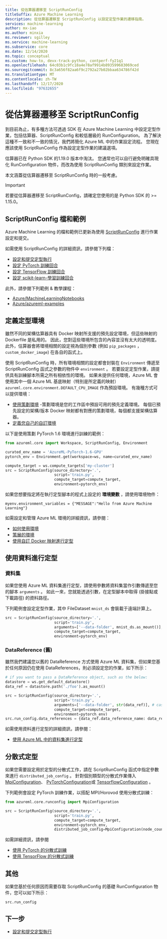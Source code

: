 ```yaml
---
title: 從估算器遷移至 ScriptRunConfig
titleSuffix: Azure Machine Learning
description: 從估算器遷移至 ScriptRunConfig 以設定定型作業的遷移指南。
services: machine-learning
author: mx-iao
ms.author: minxia
ms.reviewer: sgilley
ms.service: machine-learning
ms.subservice: core
ms.date: 12/14/2020
ms.topic: conceptual
ms.custom: how-to, devx-track-python, contperf-fy21q1
ms.openlocfilehash: 64c03b1c9fc18a4e78af9914b893599683069ced
ms.sourcegitcommit: 8c3a656f82aa6f9c2792a27b02bbaa634786f42d
ms.translationtype: MT
ms.contentlocale: zh-TW
ms.lasthandoff: 12/17/2020
ms.locfileid: "97632655"
---
```

# <a name="migrating-from-estimators-to-scriptrunconfig"></a>從估算器遷移至 ScriptRunConfig

到目前為止，有多種方法可透過 SDK 在 Azure Machine Learning 中設定定型作業，包括估算器、ScriptRunConfig 和較低層級的 RunConfiguration。   為了解決這種不一致和不一致的情況，我們將簡化 Azure ML 中的作業設定流程。  您現在應該使用 ScriptRunConfig 作為設定定型作業的建議選項。 

估算器已在 Python SDK 的1.19.0 版本中淘汰。 您通常也可以自行避免明確具現化 RunConfiguration 物件，而改為使用 ScriptRunConfig 類別來設定作業。

本文涵蓋從估算器遷移至 ScriptRunConfig 時的一般考慮。

> [!IMPORTANT]
> 若要從估算器遷移至 ScriptRunConfig，請確定您使用的是 Python SDK 的 >= 1.15.0。

## <a name="scriptrunconfig-documentation-and-samples"></a>ScriptRunConfig 檔和範例
Azure Machine Learning 的檔和範例已更新為使用 [ScriptRunConfig](https://docs.microsoft.com/python/api/azureml-core/azureml.core.script_run_config.scriptrunconfig?view=azure-ml-py&preserve-view=true) 進行作業設定和提交。

如需使用 ScriptRunConfig 的詳細資訊，請參閱下列檔：
* [設定和提交定型執行](how-to-set-up-training-targets.md)
* [設定 PyTorch 訓練回合](how-to-train-pytorch.md)
* [設定 TensorFlow 訓練回合](how-to-train-tensorflow.md)
* [設定 scikit-learn-學習訓練回合](how-to-train-scikit-learn.md)

此外，請參閱下列範例 & 教學課程：
* [Azure/MachineLearningNotebooks](https://github.com/Azure/MachineLearningNotebooks/tree/master/how-to-use-azureml/ml-frameworks)
* [Azure/azureml-examples](https://github.com/Azure/azureml-examples)

## <a name="defining-the-training-environment"></a>定義定型環境
雖然不同的架構估算器具有 Docker 映射所支援的預先設定環境，但這些映射的 Dockerfile 是私用的。  因此，您對這些環境所包含的內容並沒有太大的透明度。 此外，估算器會將環境相關的設定視為個別參數 (例如 `pip_packages` ， `custom_docker_image`) 在各自的函式上。

使用 ScriptRunConfig 時，所有環境相關的設定都會封裝在 `Environment` 傳遞至 ScriptRunConfig 函式之參數的物件中 `environment` 。 若要設定定型作業，請提供具有訓練腳本所需之所有相依性的環境。 如果未提供任何環境，Azure ML 會使用其中一個 Azure ML 基底映射（特別是所定義的映射） `azureml.core.environment.DEFAULT_CPU_IMAGE` 作為預設環境。 有幾種方式可以提供環境：

* [使用策劃環境](how-to-use-environments.md#use-a-curated-environment) -策劃環境是您的工作區中預設可用的預先定義環境。 每個已預先設定的架構/版本 Docker 映射都有對應的策劃環境，每個都支援架構估算器。
* [定義您自己的自訂環境](how-to-use-environments.md)

以下是使用策劃 PyTorch 1.6 環境進行訓練的範例：

```python
from azureml.core import Workspace, ScriptRunConfig, Environment

curated_env_name = 'AzureML-PyTorch-1.6-GPU'
pytorch_env = Environment.get(workspace=ws, name=curated_env_name)

compute_target = ws.compute_targets['my-cluster']
src = ScriptRunConfig(source_directory='.',
                      script='train.py',
                      compute_target=compute_target,
                      environment=pytorch_env)
```

如果您想要指定將在執行定型腳本的程式上設定的 **環境變數** ，請使用環境物件：
```
myenv.environment_variables = {"MESSAGE":"Hello from Azure Machine Learning"}
```

如需設定和管理 Azure ML 環境的詳細資訊，請參閱：
* [如何使用環境](how-to-use-environments.md)
* [策展的環境](resource-curated-environments.md)
* [使用自訂 Docker 映射進行定型](how-to-train-with-custom-image.md)

## <a name="using-data-for-training"></a>使用資料進行定型
### <a name="datasets"></a>資料集
如果您使用 Azure ML 資料集進行定型，請使用參數將資料集當作引數傳遞至您的腳本 `arguments` 。 如此一來，您就能透過引數，在定型腳本中取得 (掛接點或下載路徑) 的資料路徑。

下列範例會設定定型作業，其中 FileDataset `mnist_ds` 會裝載于遠端計算上。
```python
src = ScriptRunConfig(source_directory='.',
                      script='train.py',
                      arguments=['--data-folder', mnist_ds.as_mount()], # or mnist_ds.as_download() to download
                      compute_target=compute_target,
                      environment=pytorch_env)
```

### <a name="datareference-old"></a>DataReference (舊) 
雖然我們建議您以舊的 DataReference 方式使用 Azure ML 資料集，但如果您基於任何原因仍在使用 DataReferences，則必須設定您的作業，如下所示：
```python
# if you want to pass a DataReference object, such as the below:
datastore = ws.get_default_datastore()
data_ref = datastore.path('./foo').as_mount()

src = ScriptRunConfig(source_directory='.',
                      script='train.py',
                      arguments=['--data-folder', str(data_ref)], # cast the DataReference object to str
                      compute_target=compute_target,
                      environment=pytorch_env)
src.run_config.data_references = {data_ref.data_reference_name: data_ref.to_config()} # set a dict of the DataReference(s) you want to the `data_references` attribute of the ScriptRunConfig's underlying RunConfiguration object.
```

如需使用資料進行定型的詳細資訊，請參閱：
* [使用 Azure ML 中的資料集進行定型](https://docs.microsoft.com/azure/machine-learning/how-to-train-with-datasets)

## <a name="distributed-training"></a>分散式定型
如果您需要設定用於定型的分散式工作，請在 ScriptRunConfig 函式中指定參數來進行 `distributed_job_config` 。 針對個別類型的分散式作業傳入 [MpiConfiguration](https://docs.microsoft.com/python/api/azureml-core/azureml.core.runconfig.mpiconfiguration?view=azure-ml-py&preserve-view=true)、 [PyTorchConfiguration](https://docs.microsoft.com/python/api/azureml-core/azureml.core.runconfig.pytorchconfiguration?view=azure-ml-py&preserve-view=true)或 [TensorflowConfiguration](https://docs.microsoft.com/python/api/azureml-core/azureml.core.runconfig.tensorflowconfiguration?view=azure-ml-py&preserve-view=true) 。

下列範例會設定 PyTorch 訓練作業，以搭配 MPI/Horovod 使用分散式訓練：
```python
from azureml.core.runconfig import MpiConfiguration

src = ScriptRunConfig(source_directory='.',
                      script='train.py',
                      compute_target=compute_target,
                      environment=pytorch_env,
                      distributed_job_config=MpiConfiguration(node_count=2, process_count_per_node=2))
```

如需詳細資訊，請參閱
* [使用 PyTorch 的分散式訓練](how-to-train-pytorch.md#distributed-training)
* [使用 TensorFlow 的分散式訓練](how-to-train-tensorflow.md#distributed-training)

## <a name="miscellaneous"></a>其他
如果您基於任何原因而需要存取 ScriptRunConfig 的基礎 RunConfiguration 物件，您可以如下所示：
```
src.run_config
```

## <a name="next-steps"></a>下一步

* [設定和提交定型執行](how-to-set-up-training-targets.md)
